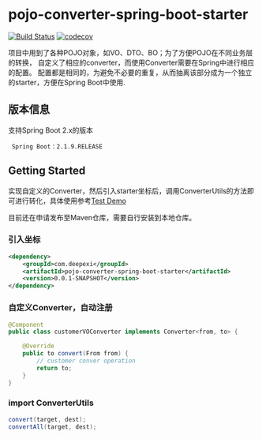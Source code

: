 # pojo-converter-spring-boot-starter

[![Build Status](https://travis-ci.org/deepexi/pojo-converter-spring-boot.svg?branch=master)](https://travis-ci.org/deepexi/pojo-converter-spring-boot) [![codecov](https://codecov.io/gh/deepexi/pojo-converter-spring-boot/branch/master/graph/badge.svg)](https://codecov.io/gh/deepexi/pojo-converter-spring-boot)

项目中用到了各种POJO对象，如VO、DTO、BO；为了方便POJO在不同业务层的转换，
自定义了相应的converter，而使用Converter需要在Spring中进行相应的配置。
配置都是相同的，为避免不必要的重复，从而抽离该部分成为一个独立的starter，方便在Spring Boot中使用.

## 版本信息
支持Spring Boot 2.x的版本

     Spring Boot：2.1.9.RELEASE

## Getting Started
  实现自定义的Converter，然后引入starter坐标后，调用ConverterUtils的方法即可进行转化，具体使用参考[Test Demo](https://github.com/deepexi/pojo-converter-spring-boot/tree/master/pojo-converter-spring-boot-starter-test)
  
  目前还在申请发布至Maven仓库，需要自行安装到本地仓库。
  
### 引入坐标

```xml
<dependency>
    <groupId>com.deepexi</groupId>
    <artifactId>pojo-converter-spring-boot-starter</artifactId>
    <version>0.0.1-SNAPSHOT</version>
</dependency>
```
    
### 自定义Converter，自动注册

```java
@Component
public class customerVOConverter implements Converter<from, to> {

    @Override
    public to convert(From from) {
        // customer conver operation
        return to;
    }
}
```

### import ConverterUtils

```java
convert(target, dest);
convertAll(target, dest);
```
      
    
      
